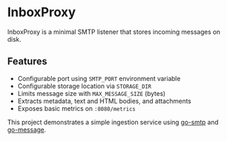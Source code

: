 # InboxProxy

InboxProxy is a minimal SMTP listener that stores incoming messages on disk.

## Features
- Configurable port using `SMTP_PORT` environment variable
- Configurable storage location via `STORAGE_DIR`
- Limits message size with `MAX_MESSAGE_SIZE` (bytes)
- Extracts metadata, text and HTML bodies, and attachments
- Exposes basic metrics on `:8080/metrics`

This project demonstrates a simple ingestion service using
[go-smtp](https://github.com/emersion/go-smtp) and
[go-message](https://github.com/emersion/go-message).
